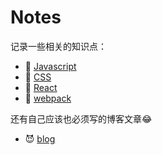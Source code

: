 # Notes

记录一些相关的知识点：

+ 🐶 [Javascript](https://github.com/Singz72/Notes/tree/master/css)
+ 🐧 [CSS](https://github.com/Singz72/Notes/tree/master/CSS)
+ 🐨 [React](https://github.com/Singz72/Notes/tree/master/React)
+ 🦊 [webpack](https://github.com/Singz72/Notes/tree/master/webpack)

还有自己应该也必须写的博客文章😂

+ 😈 [blog](https://github.com/Singz72/Notes/tree/master/blog)

